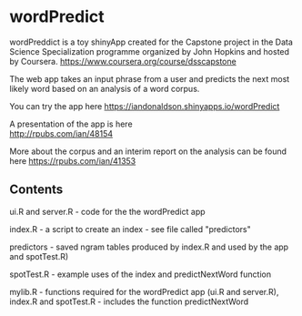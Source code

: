 wordPredict
===========

wordPreddict is a toy shinyApp created for the Capstone project in the Data Science Specialization programme organized by John Hopkins and hosted by Coursera.
https://www.coursera.org/course/dsscapstone

The web app takes an input phrase from a user and predicts the next most likely word based on an analysis of a word corpus.

You can try the app here
https://iandonaldson.shinyapps.io/wordPredict

A presentation of the app is here  
http://rpubs.com/ian/48154

More about the corpus and an interim report on the analysis can be found here
https://rpubs.com/ian/41353

Contents
--------

ui.R and server.R - code for the the wordPredict app  

index.R - a script to create an index - see file called "predictors"   

predictors - saved ngram tables produced by index.R and used by the app and spotTest.R)  

spotTest.R - example uses of the index and predictNextWord function  

mylib.R - functions required for the wordPredict app (ui.R and server.R), index.R and spotTest.R - includes the function predictNextWord



